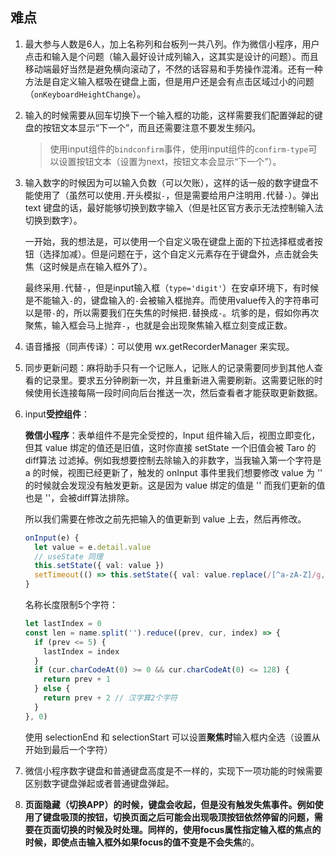 ## 难点

1. 最大参与人数是6人，加上名称列和台板列一共八列。作为微信小程序，用户点击和输入是个问题（输入最好设计成列输入，这其实是设计的问题）。而且移动端最好当然是避免横向滚动了，不然的话容易和手势操作混淆。还有一种方法是自定义输入框吸在键盘上面，但是用户还是会有点击区域过小的问题（`onKeyboardHeightChange`）。

2. 输入的时候需要从回车切换下一个输入框的功能，这样需要我们配置弹起的键盘的按钮文本显示“下一个”，而且还需要注意不要发生频闪。

   > 使用input组件的`bindconfirm`事件，使用input组件的`confirm-type`可以设置按钮文本（设置为next，按钮文本会显示“下一个”）。

3. 输入数字的时候因为可以输入负数（可以欠账），这样的话一般的数字键盘不能使用了（虽然可以使用`.`开头模拟`-`，但是需要给用户注明用`.`代替`-`）。弹出 text 键盘的话，最好能够切换到数字输入（但是社区官方表示无法控制输入法切换到数字）。

   一开始，我的想法是，可以使用一个自定义吸在键盘上面的下拉选择框或者按钮（选择加减）。但是问题在于，这个自定义元素存在于键盘外，点击就会失焦（这时候是点在输入框外了）。

   最终采用`.`代替`-`，但是input输入框（`type='digit'`）在安卓环境下，有时候是不能输入`-`的，键盘输入的`-`会被输入框抛弃。而使用value传入的字符串可以是带`-`的，所以需要我们在失焦的时候把`.`替换成`-`。坑爹的是，假如你再次聚焦，输入框会马上抛弃`-`，也就是会出现聚焦输入框立刻变成正数。

4. 语音播报（同声传译）：可以使用 wx.getRecorderManager 来实现。

5. 同步更新问题：麻将助手只有一个记账人，记账人的记录需要同步到其他人查看的记录里。要求五分钟刷新一次，并且重新进入需要刷新。这需要记账的时候使用长连接每隔一段时间向后台推送一次，然后查看者才能获取更新数据。

6. input**受控组件**：

   **微信小程序**：表单组件不是完全受控的，Input 组件输入后，视图立即变化，但其 value 绑定的值还是旧值，这时你直接 setState 一个旧值会被 Taro 的 diff算法 过滤掉。例如我想要控制去除输入的非数字，当我输入第一个字符是 a 的时候，视图已经更新了，触发的 onInput 事件里我们想要修改 value 为 '' 的时候就会发现没有触发更新。这是因为 value 绑定的值是 '' 而我们更新的值也是 ''，会被diff算法排除。

   所以我们需要在修改之前先把输入的值更新到 value 上去，然后再修改。

   ```ts
   onInput(e) {
     let value = e.detail.value
     // useState 同理
     this.setState({ val: value })
     setTimeout(() => this.setState({ val: value.replace(/[^a-zA-Z]/g, '') }))
   }
   ```

   名称长度限制5个字符：

   ```ts
   let lastIndex = 0
   const len = name.split('').reduce((prev, cur, index) => {
     if (prev <= 5) {
       lastIndex = index
     }
     if (cur.charCodeAt(0) >= 0 && cur.charCodeAt(0) <= 128) {
       return prev + 1
     } else {
       return prev + 2 // 汉字算2个字符
     }
   }, 0)
   ```

   使用 selectionEnd 和 selectionStart 可以设置**聚焦时**输入框内全选（设置从开始到最后一个字符）

7. 微信小程序数字键盘和普通键盘高度是不一样的，实现下一项功能的时候需要区别数字键盘弹起或者普通键盘弹起。

8. **页面隐藏（切换APP）**的时候，键盘会收起，但是没有触发失焦事件。例如使用了键盘吸顶的按钮，切换页面之后可能会出现吸顶按钮依然停留的问题，需要在页面切换的时候及时处理。同样的，使用focus属性指定输入框的焦点的时候，即使点击输入框外如果focus的值不变是**不会失焦**的。

